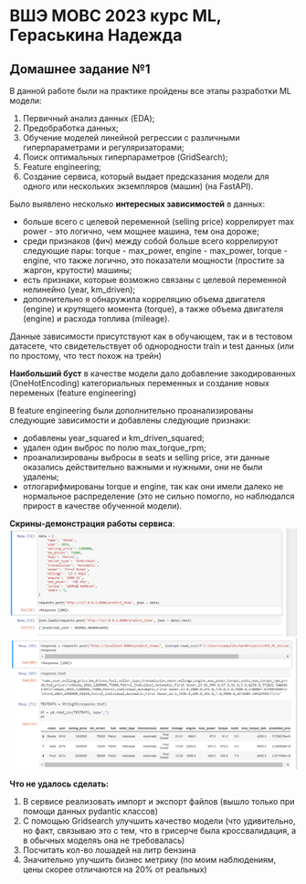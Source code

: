 # ВШЭ МОВС 2023 курс ML, Гераськина Надежда
## Домашнее задание №1 


В данной работе были на практике пройдены все этапы разработки ML модели:
1. Первичный анализ данных (EDA);
2. Предобработка данных;
3. Обучение моделей линейной регрессии с различными гиперпараметрами и регуляризаторами;
4. Поиск оптимальных гиперпараметров (GridSearch);
5. Feature engineering;
6. Создание сервиса, который выдает предсказания модели для одного или нескольких экземпляров (машин) (на FastAPI).


Было выявлено несколько **интересных зависимостей** в данных:
* больше всего с целевой переменной (selling price) коррелирует max power - это логично, чем мощнее машина, тем она дороже;
* среди признаков (фич) между собой больше всего коррелируют следующие пары: torque - max_power, engine - max_power, torque - engine, что также логично, это показатели мощности (простите за жаргон, крутости) машины;
* есть признаки, которые возможно связаны с целевой переменной нелинейно (year, km_driven);
* дополнительно я обнаружила корреляцию объема двигателя (engine) и крутящего момента (torque), а также объема двигателя (engine) и расхода топлива (mileage).


Данные зависимости присутствуют как в обучающем, так и в тестовом датасете, что свидетельствует об однородности train и test данных (или по простому, что тест похож на трейн)


**Наибольший буст** в качестве модели дало добавление закодированных (OneHotEncoding) категориальных переменных и создание новых переменых (feature engineering)

В feature engineering были дополнительно проанализированы следующие зависимости и добавлены следующие признаки:
* добавлены year_squared и km_driven_squared;
* удален один выброс по полю max_torque_rpm;
* проанализированы выбросы в seats и selling price, эти данные оказались действительно важными и нужными, они не были удалены;
* отлогарифмированы torque и engine, так как они имели далеко не нормальное распределение (это не сильно помогло, но наблюдался прирост в качестве обученной модели).

**Скрины-демонстрация работы сервиса**:
![Описание картинки](/pics/predict_item.png "Подпись под картинкой")
![Описание картинки](/pics/predict_items_2.png "Подпись под картинкой")


**Что не удалось сделать:**
1. В сервисе реализовать импорт и экспорт файлов (вышло только при помощи данных pydantic классов)
2. С помощью Gridsearch улучшить качество модели (что удивительно, но факт, связываю это с тем, что в грисерче была кроссвалидация, а в обычных моделяъ она не требовалась)
3. Посчитать кол-во лошадей на литр бензина
4. Значительно улучшить бизнес метрику (по моим наблюдениям, цены скорее отличаются на 20% от реальных)
